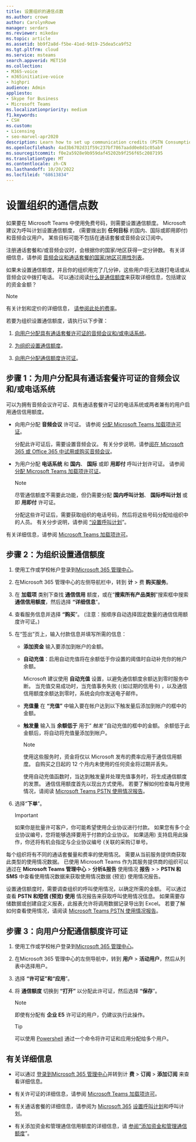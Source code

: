 ```yaml
---
title: 设置组织的通信点数
ms.author: crowe
author: CarolynRowe
manager: serdars
ms.reviewer: mikedav
ms.topic: article
ms.assetid: bb9f2a8d-f5be-41ed-9d19-25dea5ca9f52
ms.tgt.pltfrm: cloud
ms.service: msteams
search.appverid: MET150
ms.collection:
- M365-voice
- m365initiative-voice
- highpri
audience: Admin
appliesto:
- Skype for Business
- Microsoft Teams
ms.localizationpriority: medium
f1.keywords:
- CSH
ms.custom:
- Licensing
- seo-marvel-apr2020
description: Learn how to set up communication credits (PSTN Consumption) billing licenses for your users and organization.
ms.openlocfilehash: 4ad3b6702d31f59c237bf7867aadd0e8d1c05abf
ms.sourcegitcommit: f0e2a5928e9b959daf45202b9f256f65c2087195
ms.translationtype: MT
ms.contentlocale: zh-CN
ms.lasthandoff: 10/20/2022
ms.locfileid: "68613834"
---
```

# <a name="set-up-communications-credits-for-your-organization"></a>设置组织的通信点数

如果要在 Microsoft Teams 中使用免费号码，则需要设置通信额度。 Microsoft 建议为呼叫计划设置通信额度， (需要拨出到 **任何目标** 的国内、国际或即用即付) 和音频会议用户。 某些目标可能不包括在通话套餐或音频会议订阅中。

注册通话套餐和/或音频会议时，会根据你的国家/地区获得一定分钟数。 有关详细信息，请参阅 [音频会议和通话套餐的国家/地区可用性列表](./country-and-region-availability-for-audio-conferencing-and-calling-plans/country-and-region-availability-for-audio-conferencing-and-calling-plans.md#select-your-country-or-region-to-see-whats-available-for-your-organization)。

如果未设置通信额度，并且你的组织用完了几分钟，这些用户将无法拨打电话或从音频会议中拨打电话。 可以通过阅读[什么是通信额度](what-are-communications-credits.md)来获取详细信息，包括建议的资金金额？
  
> [!NOTE]
> 有关计划和定价的详细信息， [请参阅此处的费率](https://go.microsoft.com/fwlink/p/?LinkId=799523)。

若要为组织设置通信额度，请执行以下步骤：

1. [向用户分配具有通话套餐许可证的音频会议和/或电话系统](#step-1-assign-an-audio-conferencing-andor-phone-system-with-calling-plan-license-to-your-users)。

2. [为组织设置通信额度](#step-2-set-up-communications-credits-for-your-organization)。

3. [向用户分配通信额度许可证](#step-3-assign-a-communications-credits-license-to-users)。
  
## <a name="step-1-assign-an-audio-conferencing-andor-phone-system-with-calling-plan-license-to-your-users"></a>步骤 1：为用户分配具有通话套餐许可证的音频会议和/或电话系统
  
可以为拥有音频会议许可证、具有通话套餐许可证的电话系统或两者兼有的用户启用通信信用额度。
  
- 向用户分配 **音频会议** 许可证。 请参阅 [分配 Microsoft Teams 加载项许可证](./teams-add-on-licensing/microsoft-teams-add-on-licensing.md)。

  分配此许可证后，需要设置音频会议。 有关分步说明，请参[阅在 Microsoft 365 或 Office 365 中试用或购买音频会议](try-or-purchase-audio-conferencing-in-office-365-for-teams.md)。

- 为用户分配 **电话系统** 和 **国内**、 **国际** 或即 **用即付** 呼叫计划许可证。 请参阅 [分配 Microsoft Teams 加载项许可证](./teams-add-on-licensing/microsoft-teams-add-on-licensing.md)。

  > [!NOTE]
  > 尽管通信额度不需要此功能，但仍需要分配 **国内呼叫计划**、 **国际呼叫计划** 或即 **用即付** 许可证。
  
  分配这些许可证后，需要获取组织的电话号码，然后将这些号码分配给组织中的人员。 有关分步说明，请参阅 [“设置呼叫计划](set-up-calling-plans.md)”。

有关详细信息，请参阅 [Microsoft Teams 加载项许可](./teams-add-on-licensing/microsoft-teams-add-on-licensing.md)。
  
## <a name="step-2-set-up-communications-credits-for-your-organization"></a>步骤 2：为组织设置通信额度

1. 使用工作或学校帐户登录到[Microsoft 365 管理中心](https://portal.office.com/Adminportal)。

2. 在Microsoft 365 管理中心的左侧导航栏中，转到 **计** > 费 **购买服务**。

3. 在 **加载项** 类别下查找 **通信信用** 额度，或在“**搜索所有产品类别**”搜索框中搜索 **通信信用额度**，然后选择 **“详细信息**”。

4. 查看服务信息并选择 **“购买**”。  (注意：按顺序自动选择固定数量的通信信用额度许可证。) 

5. 在“签出”页上，输入付款信息并填写所需的信息：

   - **添加资金** 输入要添加到帐户的金额。

   - **自动充值**：启用自动充值将在余额低于你设置的阈值时自动补充你的帐户余额。

     Microsoft 建议使用 **自动充值** 设置，以避免通信额度余额达到零时服务中断。 当充值交易成功时，当充值事务失败 (（如过期的信用卡) ，以及通信信用额度余额达到零时，系统会向你发送电子邮件。

   - **充值量** 在 **“充值”** 中输入要在帐户达到以下触发量后添加到帐户的框中的金额。

   - **触发量** 输入当 **余额低于** 用于“ *触发*  ”自动充值的框中的金额。 余额低于此金额后，将自动将充值量添加到帐户。

      > [!NOTE]
     > 使用这些服务时，资金将仅以 Microsoft 发布的费率应用于通信信用额度。 自购买之日起的 12 个月内未使用的任何资金将过期并丢失。
     >
     > 使用自动充值函数时，当达到触发量并处理充值事务时，将生成通信额度的发票。 通信信用额度首先以现出方式使用。 若要了解如何检查每月使用情况，请阅读 [Microsoft Teams PSTN 使用情况报告](/microsoftteams/teams-analytics-and-reports/pstn-usage-report)。

6. 选择“**下单**”。

    >[!IMPORTANT]
    >如果你是批量许可客户，你可能希望使用企业协议进行付款。 如果您有多个企业协议编号，您将能够选择要用于付款的企业协议。 如果适用) 支持启用此操作，你还将有机会指定与企业协议编号 (关联的采购订单号。

每个组织将有不同的通话套餐量和费率的使用情况。 需要从当前服务提供商获取此类型的使用情况数据。 已使用 Microsoft Teams 作为其服务提供商的组织可以通过在 **Microsoft Teams 管理中心** > **分析&报告** 使用情况 **报告** >  > **PSTN 和 SMS** 中查看使用情况数据来获取使用情况数据 (预览) 使用情况报告。
  
设置通信额度时，需要调查组织的呼叫使用情况，以确定所需的金额。 可以通过查看 **PSTN 和短信 (预览) 使用** 情况报告来获取呼叫使用情况信息。 如果需要存储数据或创建自定义报表，此报表允许将调用数据记录导出到 Excel。 若要了解如何查看使用情况，请阅读 [Microsoft Teams PSTN 使用情况报告](/microsoftteams/teams-analytics-and-reports/pstn-usage-report)。
  
## <a name="step-3-assign-a-communications-credits-license-to-users"></a>步骤 3：向用户分配通信额度许可证

1. 使用工作或学校帐户登录到[Microsoft 365 管理中心](https://portal.office.com/Adminportal)。

2. 在Microsoft 365 管理中心的左侧导航中，转到 **用户** > **活动用户**，然后从列表中选择用户。

3. 选择 **“许可证”和“应用**”。

4. 将 **通信额度** 切换到 **“打开”** 以分配此许可证，然后选择 **“保存**”。

    > [!NOTE]
    > 即使有分配有 **企业 E5** 许可证的用户，仍建议执行此操作。

    > [!TIP]
    > 可以使用 [Powershell](/powershell/module/skype/?view=skype-ps&preserve-view=true) 通过一个命令将许可证和应用分配给多个用户。
  
## <a name="for-more-information"></a>有关详细信息

- 可以通过 [登录到Microsoft 365 管理中心](https://portal.office.com/adminportal/home?add=sub&amp;adminportal=1#/catalog)并转到计 **费** > **订阅** > **添加订阅** 来查看详细信息。
  
- 有关许可证的详细信息，请参阅 [Microsoft Teams 加载项许可](./teams-add-on-licensing/microsoft-teams-add-on-licensing.md)。

- 有关通话套餐的详细信息，请参阅为 [Microsoft 365](calling-plans-for-office-365.md) [设置呼叫计划](set-up-calling-plans.md)和呼叫计划。

- 有关添加资金和管理通信信用额度的详细信息，请 [参阅“添加资金和管理通信额度](add-funds-and-manage-communications-credits.md)”。
